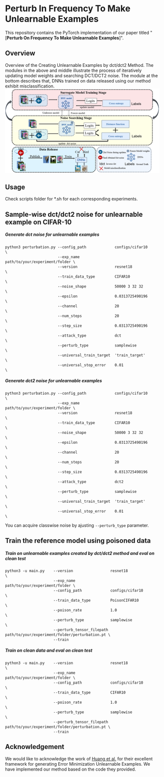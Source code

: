# Perturb In Frequency To Make Unlearnable Examples

This repository contains the PyTorch implementation of our paper titled "[**Perturb On Frequency To Make Unlearnable Examples**]".

## Overview
Overview of the Creating Unlearnable Examples by dct/dct2 Method. The modules in the above and middle illustrate the process
of iteratively updating model weights and searching DCT/DCT2 noise. The module at the bottom describes that, DNNs trained on data
released using our method exhibit misclassification.
![Teaser](images/Overview5.png)

## Usage

Check scripts folder for *.sh for each corresponding experiments. 
## Sample-wise dct/dct2 noise for unlearnable example on CIFAR-10
##### Generate dct noise for unlearnable examples
```console
python3 perturbation.py --config_path             configs/cifar10                \
                        --exp_name                path/to/your/experiment/folder \
                        --version                 resnet18                       \
                        --train_data_type         CIFAR10                        \
                        --noise_shape             50000 3 32 32                  \
                        --epsilon                 0.0313725490196                \
                        --channel                 20                             \
                        --num_steps               20                             \
                        --step_size               0.0313725490196                \
                        --attack_type             dct                            \
                        --perturb_type            samplewise                     \
                        --universal_train_target  'train_target'                 \
                        --universal_stop_error    0.01                           \
```
##### Generate dct2 noise for unlearnable examples
```console
python3 perturbation.py --config_path             configs/cifar10                \
                        --exp_name                path/to/your/experiment/folder \
                        --version                 resnet18                       \
                        --train_data_type         CIFAR10                        \
                        --noise_shape             50000 3 32 32                  \
                        --epsilon                 0.0313725490196                \
                        --channel                 20                             \
                        --num_steps               20                             \
                        --step_size               0.0313725490196                \
                        --attack_type             dct2                           \
                        --perturb_type            samplewise                     \
                        --universal_train_target  'train_target'                 \
                        --universal_stop_error    0.01                           \
```
You can acquire classwise noise  by ajusting ```--perturb_type``` parameter.



## Train the reference model using poisoned data

##### Train on unlearnable examples created by dct/dct2 method and eval on clean test
```console
python3 -u main.py    --version                 resnet18                       \
                      --exp_name                path/to/your/experiment/folder \
                      --config_path             configs/cifar10                \
                      --train_data_type         PoisonCIFAR10                  \
                      --poison_rate             1.0                            \
                      --perturb_type            samplewise                      \
                      --perturb_tensor_filepath path/to/your/experiment/folder/perturbation.pt \
                      --train
```
##### Train on clean data and eval on clean test
```console
python3 -u main.py    --version                 resnet18                       \
                      --exp_name                path/to/your/experiment/folder \
                      --config_path             configs/cifar10                \
                      --train_data_type         CIFAR10                  \
                      --poison_rate             1.0                            \
                      --perturb_type            samplewise                      \
                      --perturb_tensor_filepath path/to/your/experiment/folder/perturbation.pt \
                      --train
```
## Acknowledgement

We would like to acknowledge the work of [Huang et al.](https://github.com/HanxunH/Unlearnable-Examples) for their excellent framework for generating Error Minimization Unlearnable Examples. We have implemented our method based on the code they provided.
